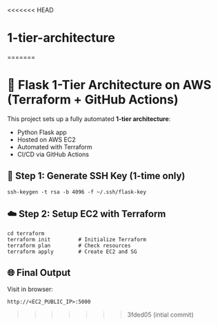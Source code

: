 <<<<<<< HEAD
# 1-tier-architecture
=======
# 🚀 Flask 1-Tier Architecture on AWS (Terraform + GitHub Actions)

This project sets up a fully automated **1-tier architecture**:
- Python Flask app
- Hosted on AWS EC2
- Automated with Terraform
- CI/CD via GitHub Actions


## 🔐 Step 1: Generate SSH Key (1-time only)

```
ssh-keygen -t rsa -b 4096 -f ~/.ssh/flask-key
```

## ☁️ Step 2: Setup EC2 with Terraform

```
cd terraform
terraform init         # Initialize Terraform
terraform plan         # Check resources
terraform apply        # Create EC2 and SG
```

## 🌐 Final Output
Visit in browser:

```
http://<EC2_PUBLIC_IP>:5000
```
>>>>>>> 3fded05 (intial commit)
